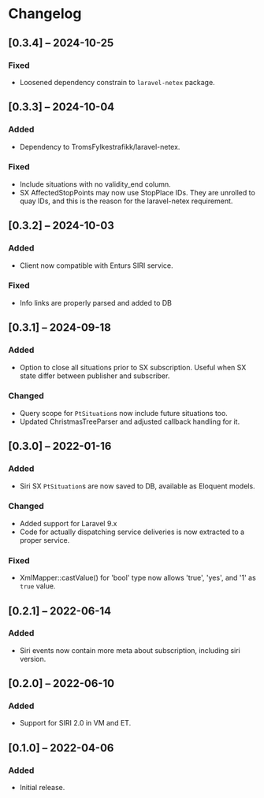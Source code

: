 # Changelog

## [0.3.4] – 2024-10-25
### Fixed
- Loosened dependency constrain to `laravel-netex` package.

## [0.3.3] – 2024-10-04
### Added
- Dependency to TromsFylkestrafikk/laravel-netex.

### Fixed
- Include situations with no validity_end column.
- SX AffectedStopPoints may now use StopPlace IDs. They are unrolled
  to quay IDs, and this is the reason for the laravel-netex
  requirement.

## [0.3.2] – 2024-10-03
### Added
- Client now compatible with Enturs SIRI service.

### Fixed
- Info links are properly parsed and added to DB

## [0.3.1] – 2024-09-18
### Added
- Option to close all situations prior to SX subscription. Useful when
  SX state differ between publisher and subscriber.

### Changed
- Query scope for `PtSituation`s now include future situations too.
- Updated ChristmasTreeParser and adjusted callback handling for it.

## [0.3.0] – 2022-01-16
### Added
- Siri SX `PtSituation`s are now saved to DB, available as Eloquent
  models.

### Changed
- Added support for Laravel 9.x
- Code for actually dispatching service deliveries is now extracted to
  a proper service.
  
### Fixed
- XmlMapper::castValue() for 'bool' type now allows 'true', 'yes', and
  '1' as `true` value.

## [0.2.1] – 2022-06-14
### Added
- Siri events now contain more meta about subscription, including siri
  version.

## [0.2.0] – 2022-06-10
### Added
- Support for SIRI 2.0 in VM and ET.

## [0.1.0] – 2022-04-06

### Added
- Initial release.
